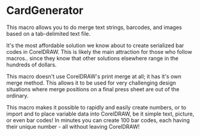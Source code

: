 # CardGenerator

This macro allows you to do merge text strings, barcodes, and images based on a tab-delimited text file.

It's the most affordable solution we know about to create serialized bar codes in CorelDRAW. This is likely the main attraction for those who follow macros.. since they know that other solutions elsewhere range in the hundreds of dollars.

This macro doesn't use CorelDRAW's print merge at all; it has it's own merge method. This allows it to be used for very challenging design situations where merge positions on a final press sheet are out of the ordinary.

This macro makes it possible to rapidly and easily create numbers, or to import and to place variable data into CorelDRAW, be it simple text, picture, or even bar codes! In minutes you can create 100 bar codes, each having their unique number - all without leaving CorelDRAW!
